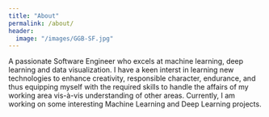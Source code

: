 ```yaml
---
title: "About"
permalink: /about/
header:
  image: "/images/GGB-SF.jpg"
---
```


A passionate Software Engineer who excels at machine learning, deep learning and data visualization. I have a keen interst in learning new technologies to enhance creativity, responsible character, endurance, and thus equipping myself with the required skills to handle the affairs of my working area vis-à-vis understanding of other areas. Currently, I am working on some interesting Machine Learning and Deep Learning projects.